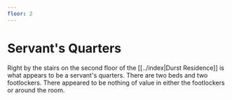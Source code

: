 ```yaml
---
floor: 2
---
```


# Servant's Quarters
Right by the stairs on the second floor of the [[../index|Durst Residence]] is what appears to be a servant's quarters. There are two beds and two footlockers. There appeared to be nothing of value in either the footlockers or around the room.